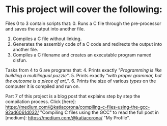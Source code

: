 # This project will cover the following:

Files 0 to 3 contain scripts that:
0. Runs a C file through the pre-processor and saves the output into another file.
1. Compiles a C file without linking.
2. Generates the assembly code of a C code and redirects the output into another file.
3. Compiles a C filename and creates an executable program named cisfun.

Tasks from 4 to 6 are programs that:
4. Prints exactly *"Programming is like building a multilingual puzzle"*.
5. Prints exactly *"with proper grammar, but the outcome is a piece of art,"*.
6. Prints the size of various *types* on the computer it is compiled and run on.

Part 7 of this project is a blog post that explains step by step the compilation process.
Click [here]: https://medium.com/@katiacorona/compiling-c-files-using-the-gcc-92ad6061d032/ "Compiling C files using the GCC" to read the full post in [medium]: https://medium.com/@katiacorona/ "My Profile".
